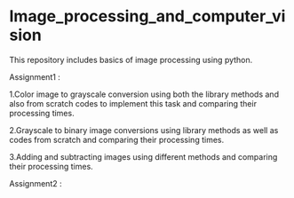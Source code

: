 # Image_processing_and_computer_vision
This repository includes basics of image processing using python.

Assignment1 :

1.Color image to grayscale conversion using both the library methods and also from scratch codes to implement this task and comparing their processing times.

2.Grayscale to binary image conversions using library methods as well as codes from scratch and comparing their processing times.

3.Adding and subtracting images using different methods and comparing their processing times.

Assignment2 :

